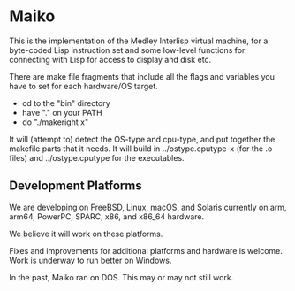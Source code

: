 # Maiko

This is the implementation of the Medley Interlisp virtual machine, for a
byte-coded Lisp instruction set and some low-level functions for
connecting with Lisp for access to display and disk etc.

There are make file fragments that include all the flags and
variables you have to set for each hardware/OS target.

- cd to the "bin" directory
- have "." on your PATH
- do "./makeright x" 

It will (attempt to) detect the OS-type and cpu-type, and put
together the makefile parts that it needs. 
It will build in ../ostype.cputype-x (for the .o files) and
../ostype.cputype for the executables.

## Development Platforms

We are developing on FreeBSD, Linux, macOS, and Solaris currently
on arm, arm64, PowerPC, SPARC, x86, and x86_64 hardware.

We believe it will work on these platforms.

Fixes and improvements for additional platforms and hardware is
welcome. Work is underway to run better on Windows.

In the past, Maiko ran on DOS. This may or may not still work.
